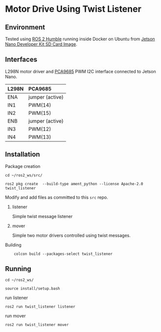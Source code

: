 # Motor Drive Using Twist Listener

## Environment

Tested using [ROS 2 Humble](https://docs.ros.org/en/humble/Installation.html) running inside Docker on Ubuntu from [Jetson Nano Developer Kit SD Card Image](https://developer.nvidia.com/embedded/learn/get-started-jetson-nano-devkit#write).

## Interfaces

L298N motor driver and [PCA9685](https://www.adafruit.com/product/815) PWM I2C interface connected to Jetson Nano. 

| L298N | PCA9685|
|:---|:---|
| ENA | jumper (active) |
| IN1| PWM(14)|
| IN2| PWM(15)|
| ENB | jumper (active) |
| IN3| PWM(12)|
| IN4| PWM(13)|

## Installation

Package creation

```
cd ~/ros2_ws/src/

ros2 pkg create  --build-type ament_python --license Apache-2.0 twist_listener
```

Modify and add files as committed to this `src` repo.

1. listener
   
   Simple twist message listener

2. mover
   
   Simple two motor drivers controlled using twist messages.

Building

```
    colcon build --packages-select twist_listener
```

## Running

```
cd ~/ros2_ws/

source install/setup.bash
```

run listener

```
ros2 run twist_listener listener
```

run mover

```
ros2 run twist_listener mover
```


